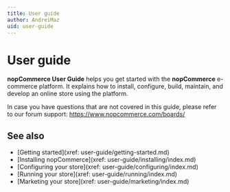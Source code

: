 ```yaml
---
title: User guide
author: AndreiMaz
uid: user-guide
---
```


# User guide

**nopCommerce User Guide** helps you get started with the **nopCommerce** e-commerce platform. It explains how to install, configure, build, maintain, and develop an online store using the platform.

In case you have questions that are not covered in this guide, please refer to our forum support: <https://www.nopcommerce.com/boards/>

## See also

* [Getting started](xref: user-guide/getting-started.md)
* [Installing nopCommerce](xref: user-guide/installing/index.md)
* [Configuring your store](xref: user-guide/configuring/index.md)
* [Running your store](xref: user-guide/running/index.md)
* [Marketing your store](xref: user-guide/marketing/index.md)
